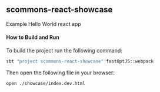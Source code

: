 
## scommons-react-showcase
Example Hello World react app

#### How to Build and Run

To build the project run the following command:
```bash
sbt "project scommons-react-showcase" fastOptJS::webpack
```

Then open the following file in your browser:
```bash
open ./showcase/index.dev.html
```
